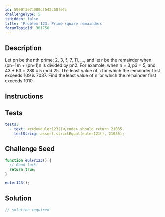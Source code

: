 ```yaml
---
id: 5900f3e71000cf542c50fefa
challengeType: 5
isHidden: false
title: 'Problem 123: Prime square remainders'
forumTopicId: 301750
---
```


## Description
<section id='description'>
Let pn be the nth prime: 2, 3, 5, 7, 11, ..., and let r be the remainder when (pn−1)n + (pn+1)n is divided by pn2.
For example, when n = 3, p3 = 5, and 43 + 63 = 280 ≡ 5 mod 25.
The least value of n for which the remainder first exceeds 109 is 7037.
Find the least value of n for which the remainder first exceeds 1010.
</section>

## Instructions
<section id='instructions'>

</section>

## Tests
<section id='tests'>

```yml
tests:
  - text: <code>euler123()</code> should return 21035.
    testString: assert.strictEqual(euler123(), 21035);

```

</section>

## Challenge Seed
<section id='challengeSeed'>

<div id='js-seed'>

```js
function euler123() {
  // Good luck!
  return true;
}

euler123();
```

</div>



</section>

## Solution
<section id='solution'>

```js
// solution required
```

</section>
